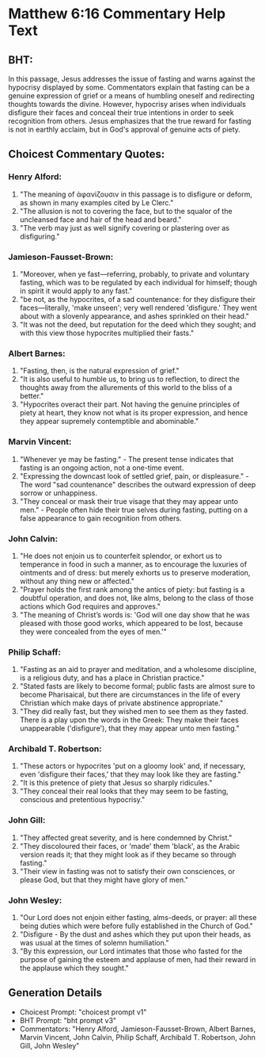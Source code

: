 # Matthew 6:16 Commentary Help Text

## BHT:
In this passage, Jesus addresses the issue of fasting and warns against the hypocrisy displayed by some. Commentators explain that fasting can be a genuine expression of grief or a means of humbling oneself and redirecting thoughts towards the divine. However, hypocrisy arises when individuals disfigure their faces and conceal their true intentions in order to seek recognition from others. Jesus emphasizes that the true reward for fasting is not in earthly acclaim, but in God's approval of genuine acts of piety.

## Choicest Commentary Quotes:
### Henry Alford:
1. "The meaning of ἀφανίζουσιν in this passage is to disfigure or deform, as shown in many examples cited by Le Clerc."
2. "The allusion is not to covering the face, but to the squalor of the uncleansed face and hair of the head and beard."
3. "The verb may just as well signify covering or plastering over as disfiguring."

### Jamieson-Fausset-Brown:
1. "Moreover, when ye fast—referring, probably, to private and voluntary fasting, which was to be regulated by each individual for himself; though in spirit it would apply to any fast."
2. "be not, as the hypocrites, of a sad countenance: for they disfigure their faces—literally, 'make unseen'; very well rendered 'disfigure.' They went about with a slovenly appearance, and ashes sprinkled on their head."
3. "It was not the deed, but reputation for the deed which they sought; and with this view those hypocrites multiplied their fasts."

### Albert Barnes:
1. "Fasting, then, is the natural expression of grief."
2. "It is also useful to humble us, to bring us to reflection, to direct the thoughts away from the allurements of this world to the bliss of a better."
3. "Hypocrites overact their part. Not having the genuine principles of piety at heart, they know not what is its proper expression, and hence they appear supremely contemptible and abominable."

### Marvin Vincent:
1. "Whenever ye may be fasting." - The present tense indicates that fasting is an ongoing action, not a one-time event.
2. "Expressing the downcast look of settled grief, pain, or displeasure." - The word "sad countenance" describes the outward expression of deep sorrow or unhappiness.
3. "They conceal or mask their true visage that they may appear unto men." - People often hide their true selves during fasting, putting on a false appearance to gain recognition from others.

### John Calvin:
1. "He does not enjoin us to counterfeit splendor, or exhort us to temperance in food in such a manner, as to encourage the luxuries of ointments and of dress: but merely exhorts us to preserve moderation, without any thing new or affected."
2. "Prayer holds the first rank among the antics of piety: but fasting is a doubtful operation, and does not, like alms, belong to the class of those actions which God requires and approves."
3. "The meaning of Christ’s words is: 'God will one day show that he was pleased with those good works, which appeared to be lost, because they were concealed from the eyes of men.'"

### Philip Schaff:
1. "Fasting as an aid to prayer and meditation, and a wholesome discipline, is a religious duty, and has a place in Christian practice."
2. "Stated fasts are likely to become formal; public fasts are almost sure to become Pharisaical, but there are circumstances in the life of every Christian which make days of private abstinence appropriate."
3. "They did really fast, but they wished men to see them as they fasted. There is a play upon the words in the Greek: They make their faces unappearable ('disfigure'), that they may appear unto men fasting."

### Archibald T. Robertson:
1. "These actors or hypocrites 'put on a gloomy look' and, if necessary, even 'disfigure their faces,' that they may look like they are fasting."
2. "It is this pretence of piety that Jesus so sharply ridicules."
3. "They conceal their real looks that they may seem to be fasting, conscious and pretentious hypocrisy."

### John Gill:
1. "They affected great severity, and is here condemned by Christ."
2. "They discoloured their faces, or 'made' them 'black', as the Arabic version reads it; that they might look as if they became so through fasting."
3. "Their view in fasting was not to satisfy their own consciences, or please God, but that they might have glory of men."

### John Wesley:
1. "Our Lord does not enjoin either fasting, alms-deeds, or prayer: all these being duties which were before fully established in the Church of God."
2. "Disfigure - By the dust and ashes which they put upon their heads, as was usual at the times of solemn humiliation."
3. "By this expression, our Lord intimates that those who fasted for the purpose of gaining the esteem and applause of men, had their reward in the applause which they sought."


## Generation Details
- Choicest Prompt: "choicest prompt v1"
- BHT Prompt: "bht prompt v3"
- Commentators: "Henry Alford, Jamieson-Fausset-Brown, Albert Barnes, Marvin Vincent, John Calvin, Philip Schaff, Archibald T. Robertson, John Gill, John Wesley"
